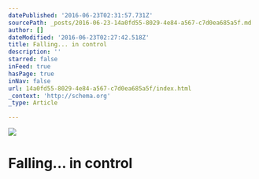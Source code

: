 ```yaml
---
datePublished: '2016-06-23T02:31:57.731Z'
sourcePath: _posts/2016-06-23-14a0fd55-8029-4e84-a567-c7d0ea685a5f.md
author: []
dateModified: '2016-06-23T02:27:42.518Z'
title: Falling... in control
description: ''
starred: false
inFeed: true
hasPage: true
inNav: false
url: 14a0fd55-8029-4e84-a567-c7d0ea685a5f/index.html
_context: 'http://schema.org'
_type: Article

---
```

![](https://the-grid-user-content.s3-us-west-2.amazonaws.com/8910408c-ab4e-4020-b0b5-1da9925c4aba.png)

# Falling... in control